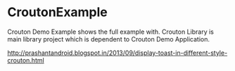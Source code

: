 CroutonExample
==============

Crouton Demo Example shows the full example with.
Crouton Library is main library project which is dependent to Crouton Demo Application.

http://prashantandroid.blogspot.in/2013/09/display-toast-in-different-style-crouton.html

